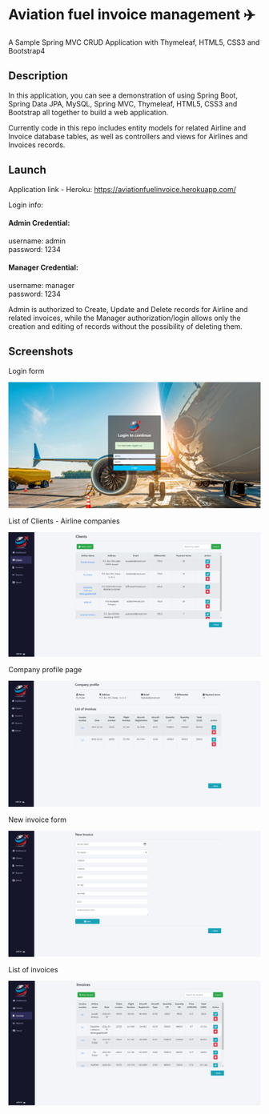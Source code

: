 # Aviation fuel invoice management ✈️

A Sample Spring MVC CRUD Application with Thymeleaf, HTML5, CSS3 and Bootstrap4

## Description

In this application, you can see a demonstration of using Spring Boot, Spring Data JPA, MySQL, Spring MVC, Thymeleaf, HTML5, CSS3 and Bootstrap 
all together to build a web application.

Currently code in this repo includes entity models for related Airline and Invoice database tables, as well as controllers and views for Airlines and Invoices records.

## Launch

Application link - Heroku: https://aviationfuelinvoice.herokuapp.com/

Login info:
#### Admin Credential:

username: admin  
password: 1234

#### Manager Credential:

username: manager  
password: 1234

Admin is authorized to Create, Update and Delete records for Airline and related invoices, 
while the Manager authorization/login allows only the creation and editing of records without the possibility of deleting them.

## Screenshots

Login form

![interface1](https://github.com/AsmirKopic/aviation-fuel-invoice/blob/master/screenshots/capture1.png)

List of Clients - Airline companies

![interface2](https://github.com/AsmirKopic/aviation-fuel-invoice/blob/master/screenshots/capture2.png)

Company profile page

![interface3](https://github.com/AsmirKopic/aviation-fuel-invoice/blob/master/screenshots/capture3.png)

New invoice form


![interface4](https://github.com/AsmirKopic/aviation-fuel-invoice/blob/master/screenshots/capture4.png)

List of invoices

![interface5](https://github.com/AsmirKopic/aviation-fuel-invoice/blob/master/screenshots/capture5.png)


